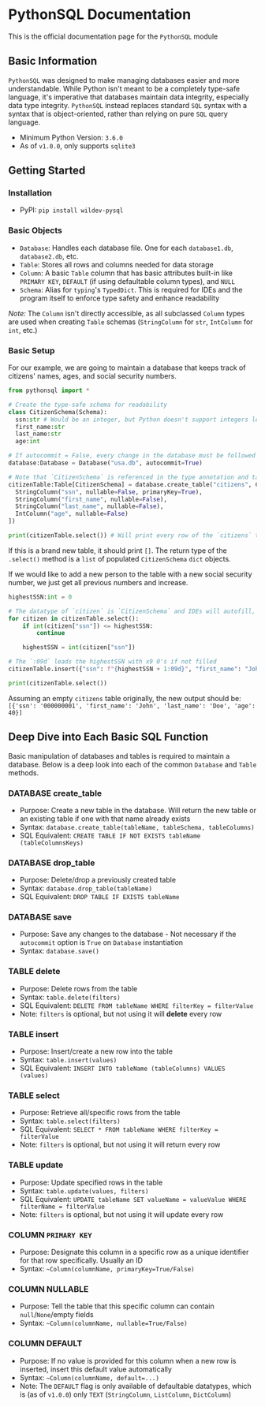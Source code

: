 # PythonSQL Documentation
This is the official documentation page for the `PythonSQL` module

## Basic Information
`PythonSQL` was designed to make managing databases easier and more understandable. While Python isn't meant to be a completely type-safe language, it's imperative that databases maintain data integrity, especially data type integrity. `PythonSQL` instead replaces standard `SQL` syntax with a syntax that is object-oriented, rather than relying on pure `SQL` query language.
<br>
- Minimum Python Version: `3.6.0`
- As of `v1.0.0`, only supports `sqlite3`

## Getting Started
### Installation
- PyPI: `pip install wildev-pysql`

### Basic Objects
- `Database`: Handles each database file. One for each `database1.db`, `database2.db`, etc.
- `Table`: Stores all rows and columns needed for data storage
- `Column`: A basic `Table` column that has basic attributes built-in like `PRIMARY KEY`, `DEFAULT` (if using defaultable column types), and `NULL`
- `Schema`: Alias for `typing`'s `TypedDict`. This is required for IDEs and the program itself to enforce type safety and enhance readability

*Note:* The `Column` isn't directly accessible, as all subclassed `Column` types are used when creating `Table` schemas (`StringColumn` for `str`, `IntColumn` for `int`, etc.)

### Basic Setup
For our example, we are going to maintain a database that keeps track of citizens' names, ages, and social security numbers.

```python
from pythonsql import *

# Create the type-safe schema for readability
class CitizenSchema(Schema):
  ssn:str # Would be an integer, but Python doesn't support integers leading with 0's
  first_name:str
  last_name:str
  age:int

# If autocommit = False, every change in the database must be followed by `database.save()`
database:Database = Database("usa.db", autocommit=True)

# Note that `CitizenSchema` is referenced in the type annotation and table creation
citizenTable:Table[CitizenSchema] = database.create_table("citizens", CitizenSchema, [
  StringColumn("ssn", nullable=False, primaryKey=True),
  StringColumn("first_name", nullable=False),
  StringColumn("last_name", nullable=False),
  IntColumn("age", nullable=False)
])

print(citizenTable.select()) # Will print every row of the `citizens` table
```
If this is a brand new table, it should print `[]`. The return type of the `.select()` method is a `list` of populated `CitizenSchema` `dict` objects.

If we would like to add a new person to the table with a new social security number, we just get all previous numbers and increase.
```python
highestSSN:int = 0

# The datatype of `citizen` is `CitizenSchema` and IDEs will autofill, acknowledge, and recommend types based on this
for citizen in citizenTable.select():
    if int(citizen["ssn"]) <= highestSSN:
        continue

    highestSSN = int(citizen["ssn"])

# The `:09d` leads the highestSSN with x9 0's if not filled
citizenTable.insert({"ssn": f"{highestSSN + 1:09d}", "first_name": "John", "last_name": "Doe", "age": 40})

print(citizenTable.select())
```
Assuming an empty `citizens` table originally, the new output should be:
`[{'ssn': '000000001', 'first_name': 'John', 'last_name': 'Doe', 'age': 40}]`

## Deep Dive into Each Basic SQL Function
Basic manipulation of databases and tables is required to maintain a database. Below is a deep look into each of the common `Database` and `Table` methods.

### DATABASE create_table
- Purpose: Create a new table in the database. Will return the new table or an existing table if one with that name already exists
- Syntax: `database.create_table(tableName, tableSchema, tableColumns)`
- SQL Equivalent: `CREATE TABLE IF NOT EXISTS tableName (tableColumnsKeys)`

### DATABASE drop_table
- Purpose: Delete/drop a previously created table
- Syntax: `database.drop_table(tableName)`
- SQL Equivalent: `DROP TABLE IF EXISTS tableName`

### DATABASE save
- Purpose: Save any changes to the database - Not necessary if the `autocommit` option is `True` on `Database` instantiation
- Syntax: `database.save()`

### TABLE delete
- Purpose: Delete rows from the table
- Syntax: `table.delete(filters)`
- SQL Equivalent: `DELETE FROM tableName WHERE filterKey = filterValue`
- Note: `filters` is optional, but not using it will **delete** every row

### TABLE insert
- Purpose: Insert/create a new row into the table
- Syntax: `table.insert(values)`
- SQL Equivalent: `INSERT INTO tableName (tableColumns) VALUES (values)`

### TABLE select
- Purpose: Retrieve all/specific rows from the table
- Syntax: `table.select(filters)`
- SQL Equivalent: `SELECT * FROM tableName WHERE filterKey = filterValue`
- Note: `filters` is optional, but not using it will return every row

### TABLE update
- Purpose: Update specified rows in the table
- Syntax: `table.update(values, filters)`
- SQL Equivalent: `UPDATE tableName SET valueName = valueValue WHERE filterName = filterValue`
- Note: `filters` is optional, but not using it will update every row

### COLUMN `PRIMARY KEY`
- Purpose: Designate this column in a specific row as a unique identifier for that row specifically. Usually an ID
- Syntax: `~Column(columnName, primaryKey=True/False)`

### COLUMN NULLABLE
- Purpose: Tell the table that this specific column can contain `null`/`None`/empty fields
- Syntax: `~Column(columnName, nullable=True/False)`

### COLUMN DEFAULT
- Purpose: If no value is provided for this column when a new row is inserted, insert this default value automatically
- Syntax: `~Column(columnName, default=...)`
- Note: The `DEFAULT` flag is only available of defaultable datatypes, which is (as of `v1.0.0`) only `TEXT` (`StringColumn`, `ListColumn`, `DictColumn`)
